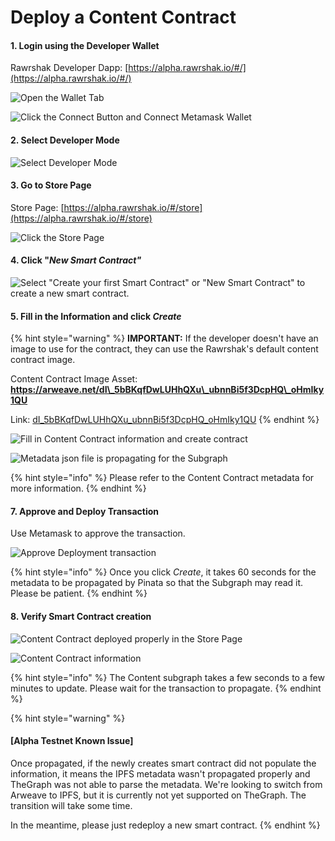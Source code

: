 # Deploy a Content Contract

#### 1. Login using the Developer Wallet

Rawrshak Developer Dapp: [https://alpha.rawrshak.io/#/](https://alpha.rawrshak.io/#/)

![Open the Wallet Tab](<../../../.gitbook/assets/image (21) (1) (1).png>)

![Click the Connect Button and Connect Metamask Wallet](<../../../.gitbook/assets/image (13) (1) (1) (1).png>)

#### 2. Select Developer Mode

![Select Developer Mode](<../../../.gitbook/assets/image (12) (1) (1).png>)

#### 3. Go to Store Page

Store Page: [https://alpha.rawrshak.io/#/store](https://alpha.rawrshak.io/#/store)

![Click the Store Page](<../../../.gitbook/assets/image (25) (1) (1) (1).png>)

#### 4. Click "_New Smart Contract"_

![Select "Create your first Smart Contract" or "New Smart Contract" to create a new smart contract.](<../../../.gitbook/assets/image (2) (1) (1) (1).png>)

#### 5. Fill in the Information and click _Create_

{% hint style="warning" %}
**IMPORTANT:** If the developer doesn't have an image to use for the contract, they can use the Rawrshak's default content contract image.

Content Contract Image Asset: **https://arweave.net/dI\_5bBKqfDwLUHhQXu\_ubnnBi5f3DcpHQ\_oHmIky1QU**

Link: [dI\_5bBKqfDwLUHhQXu\_ubnnBi5f3DcpHQ\_oHmIky1QU](https://osh7s3asvj6dyc2qpbif537onz44dc4x64g4ur2d7idzrcjs2ucq.arweave.net/dI\_5bBKqfDwLUHhQXu\_ubnnBi5f3DcpHQ\_oHmIky1QU)
{% endhint %}

![Fill in Content Contract information and create contract](<../../../.gitbook/assets/image (16) (1) (1).png>)

![Metadata json file is propagating for the Subgraph](<../../../.gitbook/assets/image (23) (1) (1).png>)

{% hint style="info" %}
Please refer to the Content Contract metadata for more information.
{% endhint %}

#### 7. Approve and Deploy Transaction

Use Metamask to approve the transaction.&#x20;

![Approve Deployment transaction](<../../../.gitbook/assets/image (24) (1) (1).png>)

{% hint style="info" %}
Once you click _Create_, it takes 60 seconds for the metadata to be propagated by Pinata so that the Subgraph may read it. Please be patient.&#x20;
{% endhint %}

#### 8. Verify Smart Contract creation

![Content Contract deployed properly in the Store Page](<../../../.gitbook/assets/image (5) (1) (1).png>)

![Content Contract information](<../../../.gitbook/assets/image (4) (1) (1) (1).png>)

{% hint style="info" %}
The Content subgraph takes a few seconds to a few minutes to update. Please wait for the transaction to propagate.
{% endhint %}

{% hint style="warning" %}
#### \[Alpha Testnet Known Issue]

Once propagated, if the newly creates smart contract did not populate the information, it means the IPFS metadata wasn't propagated properly and TheGraph was not able to parse the metadata. We're looking to switch from Arweave to IPFS, but it is currently not yet supported on TheGraph. The transition will take some time.

In the meantime, please just redeploy a new smart contract.&#x20;
{% endhint %}
